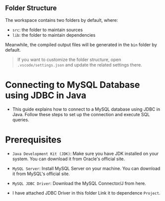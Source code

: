 ## Folder Structure

The workspace contains two folders by default, where:

- `src`: the folder to maintain sources
- `lib`: the folder to maintain dependencies

Meanwhile, the compiled output files will be generated in the `bin` folder by default.

> If you want to customize the folder structure, open `.vscode/settings.json` and update the related settings there.



# Connecting to MySQL Database using JDBC in Java

- This guide explains how to connect to a MySQL database using JDBC in Java. Follow these steps to set up the connection and execute SQL queries.

# Prerequisites

- `Java Development Kit (JDK)`: Make sure you have JDK installed on your system. You can download it from Oracle's official site.
 
- `MySQL Server`: Install MySQL Server on your machine. You can download it from MySQL's official site.

- `MySQL JDBC Driver`: Download the MySQL Connector/J from here.
-  I have attached JDBC Driver in this folder Link it to dependence `Project`.





